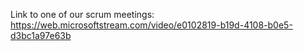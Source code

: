 Link to one of our scrum meetings:
https://web.microsoftstream.com/video/e0102819-b19d-4108-b0e5-d3bc1a97e63b
